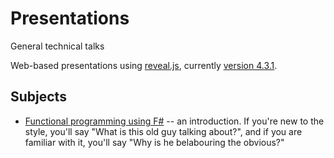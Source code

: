 # Presentations
General technical talks

Web-based presentations using [reveal.js](https://github.com/hakimel/reveal.js), currently [version 4.3.1](https://github.com/hakimel/reveal.js/releases/tag/3.4.1).

## Subjects

* [Functional programming using F#](https://stevegilham.github.io/Presentations/f%23fp/index.html) -- an introduction.  If you're new to the style, you'll say "What is this old guy talking about?", and if you are familiar with it, you'll say "Why is he belabouring the obvious?"
